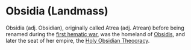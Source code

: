 # Obsidia (Landmass)

<meta property="og:description" content="Obsidia, originally called Atrea before being renamed during the first hematic war, was the homeland of Obsidis.">

Obsidia (adj. Obsidian), originally called Atrea (adj. Atrean) before being renamed during the [first hematic war](../../history/wars/first-hematic.md), was the homeland of [Obsidis](../../inhabitants/figures/obsidis.md), and later the seat of her empire, the [Holy Obsidian Theocracy](../../organizations/nations/holy-obsidian-theocracy.md).